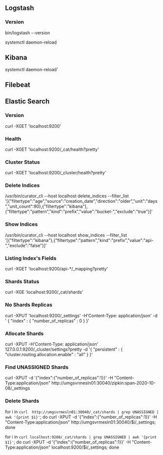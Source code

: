 ## Logstash

### Version

bin/logstash --version

systemctl daemon-reload

## Kibana

systemctl daemon-reload'

## Filebeat


## Elastic Search


### Version

curl -XGET 'localhost:9200'

### Health

curl -XGET 'localhost:9200/_cat/health?pretty'

### Cluster Status

curl -XGET 'localhost:9200/_cluster/health?pretty'

### Delete Indices

/usr/bin/curator_cli --host localhost delete_indices --filter_list '[{"filtertype":"age","source":"creation_date","direction":"older","unit":"days","unit_count":90},{"filtertype":"kibana"},{"filtertype":"pattern","kind":"prefix","value":"bucket-","exclude":"true"}]'

### Show Indices

/usr/bin/curator_cli --host localhost show_indices --filter_list '[{"filtertype":"kibana"},{"filtertype":"pattern","kind":"prefix","value":"api-","exclude":"false"}]'

### Listing Index's Fields

curl -XGET 'localhost:9200/api-*/_mapping?pretty'


### Shards Status

curl -XGE 'localhost:9200/_cat/shards'


### No Shards Replicas

curl -XPUT 'localhost:9200/_settings' -H'Content-Type: application/json' -d '
{
    "index" : {
        "number_of_replicas" : 0
    }
}'

### Allocate Shards

curl -XPUT -H'Content-Type: application/json' 127.0.0.1:9200/_cluster/settings?pretty -d '{
"persistent" : {
"cluster.routing.allocation.enable" : "all"
    }
}'


### Find UNASSIGNED Shards

curl -XPUT -d '{​​​​​​​​"index":{​​​​​​​​"number_of_replicas":1}​​​​​​​​}​​​​​​​​' -H "Content-Type:application/json"  http://umgsvrmesln01:30040/zipkin:span-2020-10-08/_settings

### Delete Shards

for i in `curl  http://umgsvrmesln01:30040/_cat/shards | grep UNASSIGNED | awk '{​​​​​​​​print $1}​​​​​​​​'`; do curl -XPUT -d '{​​​​​​​​"index":{​​​​​​​​"number_of_replicas":1}​​​​​​​​}​​​​​​​​' -H "Content-Type:application/json"  http://umgsvrmesln01:30040/$i/_settings; done


for i in `curl localhost:9200/_cat/shards | grep UNASSIGNED | awk '{print $1}'`; do curl -XPUT -d '{"index":{"number_of_replicas":1}}' -H "Content-Type:application/json" localhost:9200/$i/_settings; done